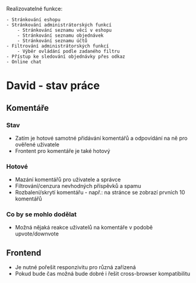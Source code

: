Realizovatelné funkce:

    - Stránkování eshopu
    - Stránkování administrátorských funkcí
        - Stránkování seznamu věcí v eshopu
        - Stránkování seznamu objednávek
        - Stránkování seznamu účtů
    - Filtrování administrátorských funkcí
        - Výběr ovládání podle zadaného filtru
    - Přístup ke sledování objednávky přes odkaz
    - Online chat
    
# David - stav práce
## Komentáře
### Stav
- Zatím je hotové samotné přidávání komentářů a odpovídání na ně pro ověřené uživatele
- Frontent pro komentáře je také hotový
### Hotové
- Mazání komentářů pro uživatele a správce
- Filtrování/cenzura nevhodných příspěvků a spamu
- Rozbalení/skrytí komentářu - např.: na stránce se zobrazí prvních 10 komentářů
### Co by se mohlo dodělat
- Možná nějaká reakce uživatelů na komentáře v podobě upvote/downvote
## Frontend
- Je nutné pořešit responzivitu pro různá zařízená
- Pokud bude čas možná bude dobré i řešit cross-browser kompatibilitu